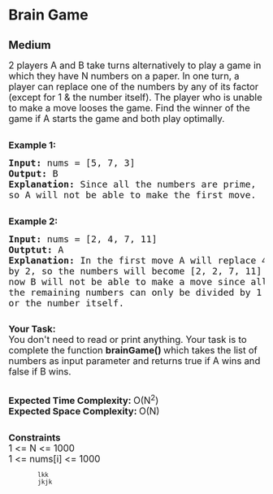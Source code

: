 # Brain Game
## Medium 
<div class="problem-statement">
                <p></p><p><span style="font-size:18px">2 players A and&nbsp;B take&nbsp;turns alternatively to play a game in which they have N numbers on a paper. In one turn, a player can replace one of the numbers by any of its factor (except for 1 &amp; the number itself).&nbsp;The player who is unable to make a move looses the game. Find the winner of the game if A starts the game and both play optimally.</span><br>
&nbsp;</p>

<p><span style="font-size:18px"><strong>Example 1:</strong></span></p>

<pre><span style="font-size:18px"><strong>Input: </strong>nums = [5, 7, 3]
<strong>Output: </strong>B
<strong>Explanation: </strong>Since all the numbers are prime,
</span><span style="font-size:18px">so A will not be able to make the first move. </span>
</pre>

<p><br>
<span style="font-size:18px"><strong>Example 2:</strong></span></p>

<pre><span style="font-size:18px"><strong>Input: </strong>nums = [2, 4, 7, 11]
<strong>Outptut: </strong>A
<strong>Explanation: </strong>In the first move A will replace 4
by 2, so the numbers will become [2, 2, 7, 11]
now B will not be able to make a move since all 
the remaining numbers can only be divided by 1 
or the number itself.  </span>

</pre>

<p><span style="font-size:18px"><strong>Your Task:</strong><br>
You don't need to read or print anything. Your task is to complete the function&nbsp;<strong>brainGame()&nbsp;</strong>which takes the list of numbers as input parameter and returns true if&nbsp;A wins and false if B wins.</span><br>
&nbsp;</p>

<p><span style="font-size:18px"><strong>Expected Time Complexity:&nbsp;</strong>O(N<sup>2</sup>)<br>
<strong>Expected Space Complexity:&nbsp;</strong>O(N)</span><br>
&nbsp;</p>

<p><span style="font-size:18px"><strong>Constraints</strong><br>
1 &lt;= N &lt;= 1000<br>
1 &lt;= nums[i] &lt;= 1000</span></p>
 <p></p>
            </div>
            
            
            lkk
            jkjk
